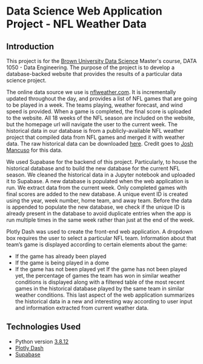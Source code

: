 # Data Science Web Application Project - NFL Weather Data

## Introduction
This project is for the [Brown University Data Science](https://www.brown.edu/initiatives/data-science/masters-degree) Master's course, DATA 1050 - Data Engineering. The purpose of the project is to develop a database-backed website that provides the results of a particular data science project.

The online data source we use is [nflweather.com](https://www.nflweather.com/en/). It is incrementally updated throughout the day, and provides a list of NFL games that are going to be played in a week. The teams playing, weather forecast, and wind speed is provided. When a game is completed, the final score is uploaded to the website. All 18 weeks of the NFL season are included on the website, but the homepage url will navigate the user to the current week. The historical data in our database is from a publicly-available NFL weather project that compiled data from NFL games and merged it with weather data. The raw historical data can be downloaded [here](https://raw.githubusercontent.com/Nolanole/NFL-Weather-Project/master/all_games_weather.csv). Credit goes to [Josh Mancuso](https://github.com/Nolanole) for this data.

We used Supabase for the backend of this project. Particularly, to house the historical database and to build the new database for the current NFL season. We cleaned the historical data in a Jupyter notebook and uploaded it to Supabase. A new database is populated when the web application is run. We extract data from the current week. Only completed games with final scores are added to the new database. A unique event ID is created using the year, week number, home team, and away team. Before the data is appended to populate the new database, we check if the unique ID is already present in the database to avoid duplicate entries when the app is run multiple times in the same week rather than just at the end of the week.

Plotly Dash was used to create the front-end web application. A dropdown box requires the user to select a particular NFL team. Information about that team’s game is displayed according to certain elements about the game:
- If the game has already been played
- If the game is being played in a dome
- If the game has not been played yet
If the game has not been played yet, the percentage of games the team has won in similar weather conditions is displayed along with a filtered table of the most recent games in the historical database played by the same team in similar weather conditions. This last aspect of the web application summarizes the historical data in a new and interesting way according to user input and information extracted from current weather data. 

## Technologies Used
- Python version [3.8.12](https://docs.python.org/release/3.8.12/)
- [Plotly Dash](https://dash.plotly.com/)
- [Supabase](https://supabase.com/docs)
